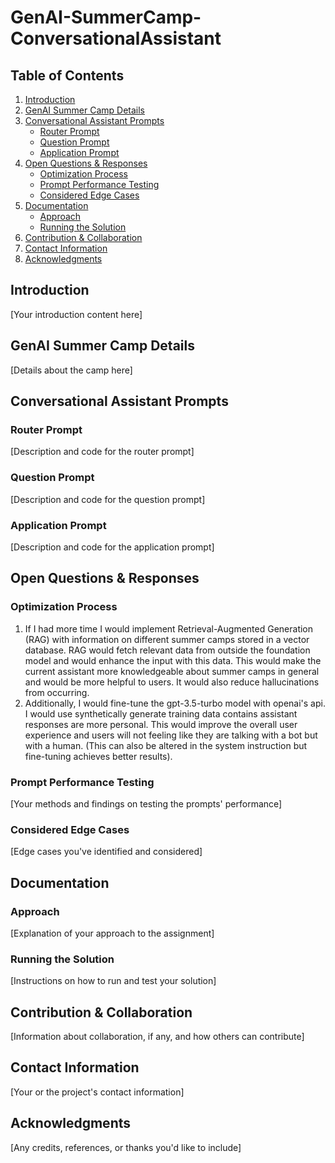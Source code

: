 # GenAI-SummerCamp-ConversationalAssistant

## Table of Contents
1. [Introduction](#introduction)
2. [GenAI Summer Camp Details](#genai-summer-camp-details)
3. [Conversational Assistant Prompts](#conversational-assistant-prompts)
   - [Router Prompt](#router-prompt)
   - [Question Prompt](#question-prompt)
   - [Application Prompt](#application-prompt)
4. [Open Questions & Responses](#open-questions--responses)
   - [Optimization Process](#optimization-process)
   - [Prompt Performance Testing](#prompt-performance-testing)
   - [Considered Edge Cases](#considered-edge-cases)
5. [Documentation](#documentation)
   - [Approach](#approach)
   - [Running the Solution](#running-the-solution)
6. [Contribution & Collaboration](#contribution--collaboration)
7. [Contact Information](#contact-information)
8. [Acknowledgments](#acknowledgments)

## Introduction
[Your introduction content here]

## GenAI Summer Camp Details
[Details about the camp here]

## Conversational Assistant Prompts
### Router Prompt
[Description and code for the router prompt]

### Question Prompt
[Description and code for the question prompt]

### Application Prompt
[Description and code for the application prompt]

## Open Questions & Responses
### Optimization Process
1. If I had more time I would implement Retrieval-Augmented Generation (RAG) with information on different summer camps stored in a vector database. RAG would fetch relevant data from outside the foundation model and would enhance the input with this data. This would make the current assistant more knowledgeable about summer camps in general and would be more helpful to users. It would also reduce hallucinations from occurring.
2.  Additionally, I would fine-tune the gpt-3.5-turbo model with openai's api. I would use synthetically generate training data contains assistant responses are more personal. This would improve the overall user experience and users will not feeling like they are talking with a bot but with a human. (This can also be altered in the system instruction but fine-tuning achieves better results).

### Prompt Performance Testing
[Your methods and findings on testing the prompts' performance]

### Considered Edge Cases
[Edge cases you've identified and considered]

## Documentation
### Approach
[Explanation of your approach to the assignment]

### Running the Solution
[Instructions on how to run and test your solution]

## Contribution & Collaboration
[Information about collaboration, if any, and how others can contribute]

## Contact Information
[Your or the project's contact information]

## Acknowledgments
[Any credits, references, or thanks you'd like to include]
